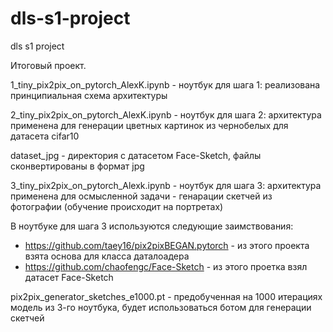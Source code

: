 # dls-s1-project
dls s1 project

Итоговый проект.

1_tiny_pix2pix_on_pytorch_AlexK.ipynb - ноутбук для шага 1: реализована принципиальная схема архитектуры

2_tiny_pix2pix_on_pytorch_AlexK.ipynb - ноутбук для шага 2: архитектура применена для генерации цветных картинок из чернобелых для датасета cifar10

dataset_jpg - директория с датасетом Face-Sketch, файлы сконвертированы в формат jpg

3_tiny_pix2pix_on_pytorch_Alexk.ipynb - ноутбук для шага 3: архитектура применена для осмысленной задачи - генарации скетчей из фотографии (обучение происходит на портретах)

В ноутбуке для шага 3 используются следующие заимствования:
 - https://github.com/taey16/pix2pixBEGAN.pytorch - из этого проекта взята основа для класса даталоадера
 - https://github.com/chaofengc/Face-Sketch - из этого проетка взял датасет Face-Sketch

pix2pix_generator_sketches_e1000.pt - предобученная на 1000 итерациях модель из 3-го ноутбука, будет использоваться ботом для генерации скетчей



